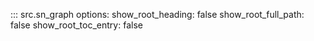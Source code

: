::: src.sn_graph
    options:
      show_root_heading: false
      show_root_full_path: false
      show_root_toc_entry: false
